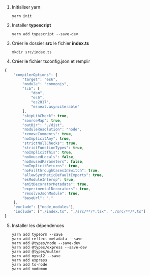 

1. Initialiser yarn

       yarn init

2. Installer **typescript**
       
       yarn add typescript --save-dev

3. Créer le dossier **src** le fichier **index.ts**

       mkdir src/index.ts

4. Créer le fichier tsconfig.json et remplir 

```javascript
{
	"compilerOptions": {
		"target": "es6",
		"module": "commonjs",
		"lib": [
			"dom",
			"es6",
			"es2017",
			"esnext.asynciterable"
		],
		"skipLibCheck": true,
		"sourceMap": true,
		"outDir": "./dist",
		"moduleResolution": "node",
		"removeComments": true,
		"noImplicitAny": true,
		"strictNullChecks": true,
		"strictFunctionTypes": true,
		"noImplicitThis": true,
		"noUnusedLocals": false,
		"noUnusedParameters": false,
		"noImplicitReturns": true,
		"noFallthroughCasesInSwitch": true,
		"allowSyntheticDefaultImports": true,
		"esModuleInterop": true,
		"emitDecoratorMetadata": true,
		"experimentalDecorators": true,
		"resolveJsonModule": true,
		"baseUrl": "."
	},
	"exclude": ["node_modules"],
	"include": ["./index.ts", "./src/**/*.tsx", "./src/**/*.ts"]
}
```

5. Installer les dépendences

       yarn add typeorm --save
       yarn add reflect-metadata --save
       yarn add @types/node --save-dev
	   yarn add @types/express --save-dev
	   yarn add @types/multer
       yarn add mysql2 --save
	   yarn add express
	   yarn add ts-node
	   yarn add nodemon